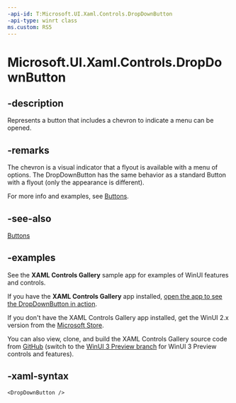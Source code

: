 ```yaml
---
-api-id: T:Microsoft.UI.Xaml.Controls.DropDownButton
-api-type: winrt class
ms.custom: RS5
---
```

<!-- Class syntax.
public class DropDownButton : Button, Button
-->

# Microsoft.UI.Xaml.Controls.DropDownButton

## -description

Represents a button that includes a chevron to indicate a menu can be opened.

## -remarks

The chevron is a visual indicator that a flyout is available with a menu of options. The DropDownButton has the same behavior as a standard Button with a flyout (only the appearance is different).

For more info and examples, see [Buttons](/windows/uwp/design/controls-and-patterns/buttons#create-a-drop-down-button).

## -see-also

[Buttons](/windows/uwp/design/controls-and-patterns/buttons#create-a-drop-down-button)

## -examples

See the **XAML Controls Gallery** sample app for examples of WinUI features and controls.

If you have the **XAML Controls Gallery** app installed, [open the app to see the DropDownButton in action](xamlcontrolsgallery:/item/DropDownButton).

If you don't have the XAML Controls Gallery app installed, get the WinUI 2.x version from the [Microsoft Store](https://www.microsoft.com/p/xaml-controls-gallery/9msvh128x2zt).

You can also view, clone, and build the XAML Controls Gallery source code from [GitHub](https://github.com/Microsoft/Xaml-Controls-Gallery) (switch to the [WinUI 3 Preview branch](https://github.com/microsoft/Xaml-Controls-Gallery/tree/winui3preview) for WinUI 3 Preview controls and features).

## -xaml-syntax

```xaml
<DropDownButton />
```
